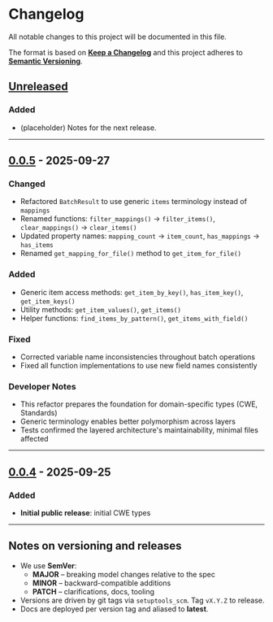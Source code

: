 # Changelog

All notable changes to this project will be documented in this file.

The format is based on **[Keep a Changelog](https://keepachangelog.com/en/1.1.0/)**
and this project adheres to **[Semantic Versioning](https://semver.org/spec/v2.0.0.html)**.

## [Unreleased]

### Added

- (placeholder) Notes for the next release.

---

## [0.0.5] - 2025-09-27


### Changed

- Refactored `BatchResult` to use generic `items` terminology instead of `mappings`
- Renamed functions: `filter_mappings()` → `filter_items()`, `clear_mappings()` → `clear_items()`
- Updated property names: `mapping_count` → `item_count`, `has_mappings` → `has_items`
- Renamed `get_mapping_for_file()` method to `get_item_for_file()`

### Added

- Generic item access methods: `get_item_by_key()`, `has_item_key()`, `get_item_keys()`
- Utility methods: `get_item_values()`, `get_items()`
- Helper functions: `find_items_by_pattern()`, `get_items_with_field()`

### Fixed

- Corrected variable name inconsistencies throughout batch operations
- Fixed all function implementations to use new field names consistently
  
### Developer Notes

- This refactor prepares the foundation for domain-specific types (CWE, Standards)
- Generic terminology enables better polymorphism across layers
- Tests confirmed the layered architecture's maintainability, minimal files affected

---

## [0.0.4] - 2025-09-25

### Added

- **Initial public release**: initial CWE types

---

## Notes on versioning and releases

- We use **SemVer**:
  - **MAJOR** – breaking model changes relative to the spec
  - **MINOR** – backward-compatible additions
  - **PATCH** – clarifications, docs, tooling
- Versions are driven by git tags via `setuptools_scm`. Tag `vX.Y.Z` to release.
- Docs are deployed per version tag and aliased to **latest**.

[Unreleased]: https://github.com/civic-interconnect/civic-transparency-cwe-types/compare/v0.0.5...HEAD
[0.0.5]: https://github.com/civic-interconnect/civic-transparency-cwe-types/releases/tag/v0.0.5
[0.0.4]: https://github.com/civic-interconnect/civic-transparency-cwe-types/releases/tag/v0.0.4
